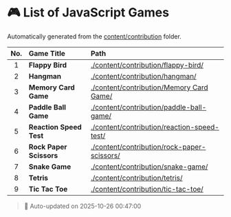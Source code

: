 # 🎮 List of JavaScript Games

Automatically generated from the [content/contribution](./content/contribution) folder.

| No. | Game Title | Path |
|:--:|:----------------|:----------------------------|
| 1 | **Flappy Bird** | [./content/contribution/flappy-bird/](./content/contribution/flappy-bird/) |
| 2 | **Hangman** | [./content/contribution/hangman/](./content/contribution/hangman/) |
| 3 | **Memory Card Game** | [./content/contribution/Memory Card Game/](./content/contribution/Memory%20Card%20Game/) |
| 4 | **Paddle Ball Game** | [./content/contribution/paddle-ball-game/](./content/contribution/paddle-ball-game/) |
| 5 | **Reaction Speed Test** | [./content/contribution/reaction-speed-test/](./content/contribution/reaction-speed-test/) |
| 6 | **Rock Paper Scissors** | [./content/contribution/rock-paper-scissors/](./content/contribution/rock-paper-scissors/) |
| 7 | **Snake Game** | [./content/contribution/snake-game/](./content/contribution/snake-game/) |
| 8 | **Tetris** | [./content/contribution/tetris/](./content/contribution/tetris/) |
| 9 | **Tic Tac Toe** | [./content/contribution/tic-tac-toe/](./content/contribution/tic-tac-toe/) |

> 🧩 Auto-updated on 2025-10-26 00:47:00

